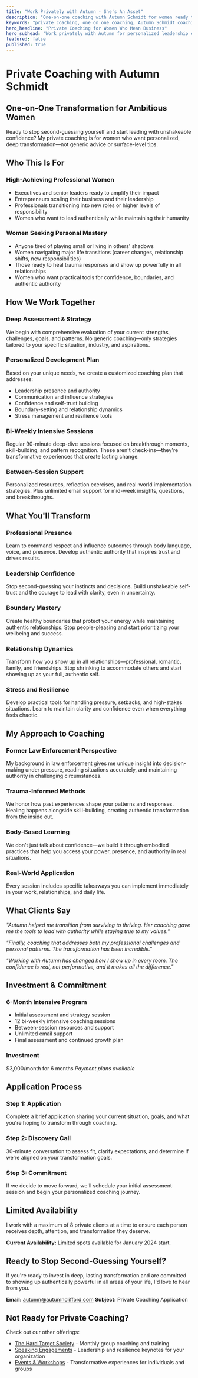 ```yaml
---
title: "Work Privately with Autumn - She's An Asset"
description: "One-on-one coaching with Autumn Schmidt for women ready to stop second-guessing and start showing up with powerful clarity in all areas of life."
keywords: "private coaching, one on one coaching, Autumn Schmidt coaching, leadership coaching, confidence coaching, executive coaching"
hero_headline: "Private Coaching for Women Who Mean Business"
hero_subhead: "Work privately with Autumn for personalized leadership development, confidence building, and authentic power. For women ready to transform how they show up in boardrooms, relationships, and life."
featured: false
published: true
---
```


# Private Coaching with Autumn Schmidt

## One-on-One Transformation for Ambitious Women

Ready to stop second-guessing yourself and start leading with unshakeable confidence? My private coaching is for women who want personalized, deep transformation—not generic advice or surface-level tips.

## Who This Is For

### High-Achieving Professional Women
- Executives and senior leaders ready to amplify their impact
- Entrepreneurs scaling their business and their leadership
- Professionals transitioning into new roles or higher levels of responsibility
- Women who want to lead authentically while maintaining their humanity

### Women Seeking Personal Mastery
- Anyone tired of playing small or living in others' shadows
- Women navigating major life transitions (career changes, relationship shifts, new responsibilities)
- Those ready to heal trauma responses and show up powerfully in all relationships
- Women who want practical tools for confidence, boundaries, and authentic authority

## How We Work Together

### Deep Assessment & Strategy
We begin with comprehensive evaluation of your current strengths, challenges, goals, and patterns. No generic coaching—only strategies tailored to your specific situation, industry, and aspirations.

### Personalized Development Plan
Based on your unique needs, we create a customized coaching plan that addresses:
- Leadership presence and authority
- Communication and influence strategies
- Confidence and self-trust building
- Boundary-setting and relationship dynamics
- Stress management and resilience tools

### Bi-Weekly Intensive Sessions
Regular 90-minute deep-dive sessions focused on breakthrough moments, skill-building, and pattern recognition. These aren't check-ins—they're transformative experiences that create lasting change.

### Between-Session Support
Personalized resources, reflection exercises, and real-world implementation strategies. Plus unlimited email support for mid-week insights, questions, and breakthroughs.

## What You'll Transform

### Professional Presence
Learn to command respect and influence outcomes through body language, voice, and presence. Develop authentic authority that inspires trust and drives results.

### Leadership Confidence
Stop second-guessing your instincts and decisions. Build unshakeable self-trust and the courage to lead with clarity, even in uncertainty.

### Boundary Mastery
Create healthy boundaries that protect your energy while maintaining authentic relationships. Stop people-pleasing and start prioritizing your wellbeing and success.

### Relationship Dynamics
Transform how you show up in all relationships—professional, romantic, family, and friendships. Stop shrinking to accommodate others and start showing up as your full, authentic self.

### Stress and Resilience
Develop practical tools for handling pressure, setbacks, and high-stakes situations. Learn to maintain clarity and confidence even when everything feels chaotic.

## My Approach to Coaching

### Former Law Enforcement Perspective
My background in law enforcement gives me unique insight into decision-making under pressure, reading situations accurately, and maintaining authority in challenging circumstances.

### Trauma-Informed Methods
We honor how past experiences shape your patterns and responses. Healing happens alongside skill-building, creating authentic transformation from the inside out.

### Body-Based Learning
We don't just talk about confidence—we build it through embodied practices that help you access your power, presence, and authority in real situations.

### Real-World Application
Every session includes specific takeaways you can implement immediately in your work, relationships, and daily life.

## What Clients Say

*"Autumn helped me transition from surviving to thriving. Her coaching gave me the tools to lead with authority while staying true to my values."*

*"Finally, coaching that addresses both my professional challenges and personal patterns. The transformation has been incredible."*

*"Working with Autumn has changed how I show up in every room. The confidence is real, not performative, and it makes all the difference."*

## Investment & Commitment

### 6-Month Intensive Program
- Initial assessment and strategy session
- 12 bi-weekly intensive coaching sessions
- Between-session resources and support
- Unlimited email support
- Final assessment and continued growth plan

### Investment
$3,000/month for 6 months
*Payment plans available*

## Application Process

### Step 1: Application
Complete a brief application sharing your current situation, goals, and what you're hoping to transform through coaching.

### Step 2: Discovery Call
30-minute conversation to assess fit, clarify expectations, and determine if we're aligned on your transformation goals.

### Step 3: Commitment
If we decide to move forward, we'll schedule your initial assessment session and begin your personalized coaching journey.

## Limited Availability

I work with a maximum of 8 private clients at a time to ensure each person receives depth, attention, and transformation they deserve.

**Current Availability:** Limited spots available for January 2024 start.

## Ready to Stop Second-Guessing Yourself?

If you're ready to invest in deep, lasting transformation and are committed to showing up authentically powerful in all areas of your life, I'd love to hear from you.

**Email:** autumn@autumnclifford.com
**Subject:** Private Coaching Application

## Not Ready for Private Coaching?

Check out our other offerings:
- [The Hard Target Society](/hard-target-society.html) - Monthly group coaching and training
- [Speaking Engagements](/speaking.html) - Leadership and resilience keynotes for your organization
- [Events & Workshops](/womens-events.html) - Transformative experiences for individuals and groups
